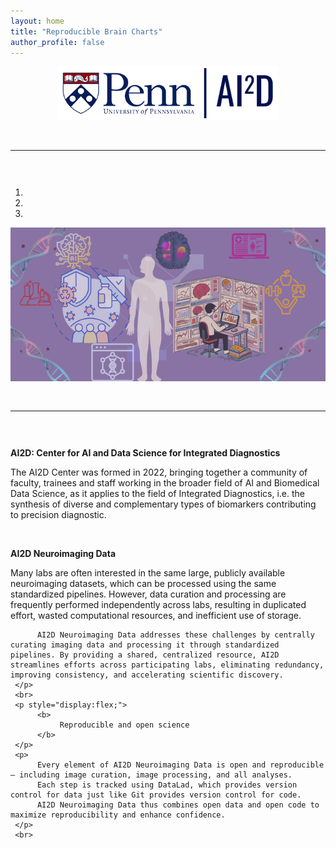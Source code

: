 ```yaml
---
layout: home
title: "Reproducible Brain Charts"
author_profile: false
---
```


<div style="text-align: center;">
     <img src="/assets/images/logos/upenn_ai2d_logo.png" style="max-width: 70%; height: auto; object-fit: contain;" alt="AI2D Logo" />
</div>

<div style="padding: 30px 0;">
     <hr>
</div>

<div id="carouselExampleIndicators" class="carousel slide" data-ride="carousel">
     <ol class="carousel-indicators">
          <li data-target="#carouselExampleIndicators" data-slide-to="0" class="active"></li>
          <li data-target="#carouselExampleIndicators" data-slide-to="1"></li>
          <li data-target="#carouselExampleIndicators" data-slide-to="2"></li>
     </ol>
     <div class="carousel-inner">
          <div class="carousel-item active">
               <img class="d-block w-100" src="/assets/images/banners/ai2d_banner.png" alt="First slide">
          </div>
     </div>
</div>

<div style="padding: 30px 0;">
     <hr>
</div>

<p style="text-align:center;">
     <p style="display:flex;">
          <b>
               AI2D: Center for AI and Data Science for Integrated Diagnostics
          </b>
     </p>
     <p>
          The AI2D Center was formed in 2022, bringing together a community of faculty, trainees and staff working in the broader field of AI and Biomedical Data Science, as it applies to the field of Integrated Diagnostics, i.e. the synthesis of diverse and complementary types of biomarkers contributing to precision diagnostic.
     </p>
     <br>
     <p style="display:flex;">
          <b>
               AI2D Neuroimaging Data
          </b>
     </p>
     <p>
          Many labs are often interested in the same large, publicly available neuroimaging datasets, which can be processed using the same standardized pipelines. However, data curation and processing are frequently performed independently across labs, resulting in duplicated effort, wasted computational resources, and inefficient use of storage.

          AI2D Neuroimaging Data addresses these challenges by centrally curating imaging data and processing it through standardized pipelines. By providing a shared, centralized resource, AI2D streamlines efforts across participating labs, eliminating redundancy, improving consistency, and accelerating scientific discovery.
     </p>
     <br>
     <p style="display:flex;">
          <b>
               Reproducible and open science
          </b>
     </p>
     <p>
          Every element of AI2D Neuroimaging Data is open and reproducible – including image curation, image processing, and all analyses.
          Each step is tracked using DataLad, which provides version control for data just like Git provides version control for code.
          AI2D Neuroimaging Data thus combines open data and open code to maximize reproducibility and enhance confidence.
     </p>
     <br>
</p>

<br/>
<br/>
